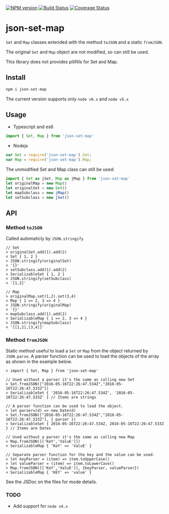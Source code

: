 [![NPM version](https://img.shields.io/npm/v/json-set-map.svg?style=flat)](https://www.npmjs.com/package/json-set-map)
[![Build Status](https://travis-ci.org/CaselIT/json-set-map.svg?branch=master)](https://travis-ci.org/CaselIT/json-set-map)
[![Coverage Status](https://coveralls.io/repos/github/CaselIT/json-set-map/badge.svg?branch=master)](https://coveralls.io/github/CaselIT/json-set-map?branch=master)
# json-set-map
`Set` and `Map` classes extended with the method `toJSON` and a static `fromJSON`.

The original `Set` and `Map` object are not modified, so can still be used.

This library does not provides pilifills for Set and Map.

## Install
```sh
npm i json-set-map
```
The current version supports only `node v6.x` and `node v5.x`

## Usage
* Typescript and es6
```ts
import { Set, Map } from 'json-set-map'
```
* Nodejs
```js
var Set = require('json-set-map').Set;
var Map = require('json-set-map').Map;
```
The unmodified Set and Map class can still be used:
```ts
import { Set as jSet, Map as jMap } from 'json-set-map'
let originalMap = new Map()
let originalSet = new Set()
let mapSubclass = new jMap()
let setSubclass = new jSet()
```

## API

### Method `toJSON`

Called automaticly by `JSON.stringify`
```
// Set
> originalSet.add(1).add(2)
< Set { 1, 2 }
> JSON.stringify(originalSet)
< '{}'
> setSubclass.add(1).add(2)
< SerializableSet { 1, 2 }
> JSON.stringify(setSubclass)
< '[1,2]'

// Map
> originalMap.set(1,2).set(3,4)
< Map { 1 => 2, 3 => 4 }
> JSON.stringify(originalMap)
< '{}'
> mapSubclass.add(1).add(2)
< SerializableMap { 1 => 2, 3 => 4 }
> JSON.stringify(mapSubclass)
< '[[1,2],[3,4]]'
```

### Method `fromJSON`
Static method useful to load a `Set` or `Map` from the object returned by `JSON.parse`. A parser function can be used to load the objects of the array as shown in the example below. 
```
> import { Set, Map } from 'json-set-map'

// Used without a parser it's the same as calling new Set
> Set.fromJSON(["2016-05-16T22:26:47.534Z","2016-05-16T22:26:47.533Z"])
< SerializableSet { '2016-05-16T22:26:47.534Z', '2016-05-16T22:26:47.533Z' } // Items are strings

// A parser function can be used to load the object.
> let parser=(d) => new Date(d)
> Set.fromJSON(["2016-05-16T22:26:47.534Z","2016-05-16T22:26:47.533Z"], { parser })
< SerializableSet { 2016-05-16T22:26:47.534Z, 2016-05-16T22:26:47.533Z } // Items are Dates

// Used without a parser it's the same as calling new Map 
> Map.fromJSON([['KeY','ValuE']])
< SerializableMap { 'KeY' => 'ValuE' }

// Separate parser function for the key and the value can be used.
> let keyParser = (item) => item.toUpperCase()
> let valueParser = (item) => item.toLowerCase()
> Map.fromJSON([['KeY','ValuE']], {keyParser, valueParser})
< SerializableMap { 'KEY' => 'value' }
```

See the JSDoc on the files for mode details.


### TODO
* Add support for `node v4.x`